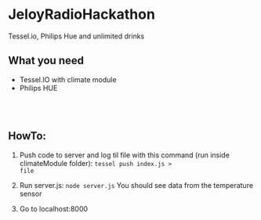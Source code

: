 JeloyRadioHackathon
===================

Tessel.io, Philips Hue and unlimited drinks

<h2>What you need</h2>
<ul>
	<li>Tessel.IO with climate module</li>
	<li>Philips HUE</li>
</ul>

<br><br>

<h2>HowTo:</h2>

1. Push code to server and log til file with this command (run inside climateModule folder): <code>tessel push index.js > file</code>

2. Run server.js: <code>node server.js</code> 
You should see data from the temperature sensor

3. Go to localhost:8000